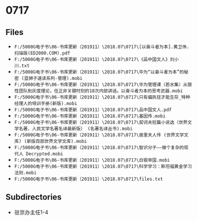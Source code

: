 # 0717

## Files

- `F:/5000G电子书\06-书库更新（201911）\2018.07\0717\[以奋斗者为本].黄卫伟.扫描版(ED2000.COM).pdf`
- `F:/5000G电子书\06-书库更新（201911）\2018.07\0717\《品中国文人》刘小川.txt`
- `F:/5000G电子书\06-书库更新（201911）\2018.07\0717\华为“以奋斗者为本”的秘密 (蓝狮子速读系列-管理).mobi`
- `F:/5000G电子书\06-书库更新（201911）\2018.07\0717\华为管理课（若水集）从狼性团队到灰度理论，任正非关键时刻的18次内部讲话。以奋斗者为本的思考武器.mobi`
- `F:/5000G电子书\06-书库更新（201911）\2018.07\0717\只有偏执狂才能生存_特种经理人的培训手册(新版).mobi`
- `F:/5000G电子书\06-书库更新（201911）\2018.07\0717\品中国文人.pdf`
- `F:/5000G电子书\06-书库更新（201911）\2018.07\0717\基因传.mobi`
- `F:/5000G电子书\06-书库更新（201911）\2018.07\0717\契诃夫短篇小说选（世界文学名著，人民文学名著名译最新版） (名著名译丛书).mobi`
- `F:/5000G电子书\06-书库更新（201911）\2018.07\0717\居里夫人传 (世界文学文库) (新版百部世界文学文库).mobi`
- `F:/5000G电子书\06-书库更新（201911）\2018.07\0717\智识分子——做个复杂的现代人 Decrypted.mobi`
- `F:/5000G电子书\06-书库更新（201911）\2018.07\0717\白银帝国.mobi`
- `F:/5000G电子书\06-书库更新（201911）\2018.07\0717\科学学习：斯坦福黄金学习法则.mobi`
- `F:/5000G电子书\06-书库更新（201911）\2018.07\0717\files.txt`

## Subdirectories

- 驻京办主任1-4
